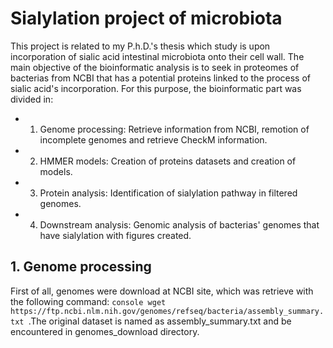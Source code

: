# Sialylation project of microbiota

This project is related to my P.h.D.'s thesis which study is upon incorporation of sialic acid intestinal microbiota onto their cell wall. The main objective of the bioinformatic analysis is to
seek in proteomes of bacterias from NCBI that has a potential proteins linked to the process of sialic acid's incorporation. For this purpose, the bioinformatic part was divided in:

- 1. Genome processing: Retrieve information from NCBI, remotion of incomplete genomes and retrieve CheckM information.
- 2. HMMER models: Creation of proteins datasets and creation of models.
- 3. Protein analysis: Identification of sialylation pathway in filtered genomes.
- 4. Downstream analysis: Genomic analysis of bacterias' genomes that have sialylation with figures created.

## 1. Genome processing
First of all, genomes were download at NCBI site, which was retrieve with the following command: 
```console wget https://ftp.ncbi.nlm.nih.gov/genomes/refseq/bacteria/assembly_summary.txt ```.The original dataset is named as assembly_summary.txt and be encountered in genomes_download directory.
